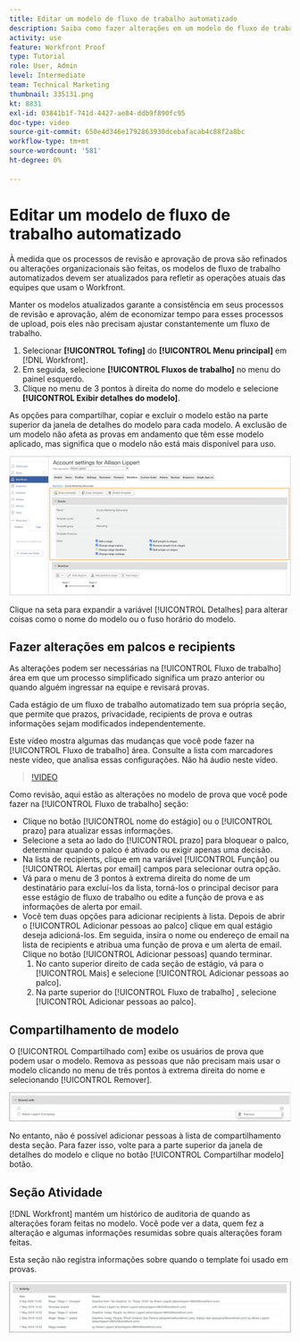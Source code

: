 ```yaml
---
title: Editar um modelo de fluxo de trabalho automatizado
description: Saiba como fazer alterações em um modelo de fluxo de trabalho de prova automatizada existente no [!DNL  Workfront].
activity: use
feature: Workfront Proof
type: Tutorial
role: User, Admin
level: Intermediate
team: Technical Marketing
thumbnail: 335131.png
kt: 8831
exl-id: 03841b1f-741d-4427-ae84-ddb9f890fc95
doc-type: video
source-git-commit: 650e4d346e1792863930dcebafacab4c88f2a8bc
workflow-type: tm+mt
source-wordcount: '581'
ht-degree: 0%

---
```


# Editar um modelo de fluxo de trabalho automatizado

À medida que os processos de revisão e aprovação de prova são refinados ou alterações organizacionais são feitas, os modelos de fluxo de trabalho automatizados devem ser atualizados para refletir as operações atuais das equipes que usam o Workfront.

Manter os modelos atualizados garante a consistência em seus processos de revisão e aprovação, além de economizar tempo para esses processos de upload, pois eles não precisam ajustar constantemente um fluxo de trabalho.

1. Selecionar **[!UICONTROL Tofing]** do **[!UICONTROL Menu principal]** em [!DNL Workfront].
1. Em seguida, selecione **[!UICONTROL Fluxos de trabalho]** no menu do painel esquerdo.
1. Clique no menu de 3 pontos à direita do nome do modelo e selecione **[!UICONTROL Exibir detalhes do modelo]**.

As opções para compartilhar, copiar e excluir o modelo estão na parte superior da janela de detalhes do modelo para cada modelo. A exclusão de um modelo não afeta as provas em andamento que têm esse modelo aplicado, mas significa que o modelo não está mais disponível para uso.

![Janela de detalhes do modelo](assets/proof-system-setup-edit-templates-details-area.png)

<!--
Lean More URLs
-->

Clique na seta para expandir a variável [!UICONTROL Detalhes] para alterar coisas como o nome do modelo ou o fuso horário do modelo.

## Fazer alterações em palcos e recipients

As alterações podem ser necessárias na [!UICONTROL Fluxo de trabalho] área em que um processo simplificado significa um prazo anterior ou quando alguém ingressar na equipe e revisará provas.

Cada estágio de um fluxo de trabalho automatizado tem sua própria seção, que permite que prazos, privacidade, recipients de prova e outras informações sejam modificados independentemente.

Este vídeo mostra algumas das mudanças que você pode fazer na [!UICONTROL Fluxo de trabalho] área. Consulte a lista com marcadores neste vídeo, que analisa essas configurações. Não há áudio neste vídeo.

>[!VIDEO](https://video.tv.adobe.com/v/335131/?quality=12&learn=on)

Como revisão, aqui estão as alterações no modelo de prova que você pode fazer na [!UICONTROL Fluxo de trabalho] seção:

* Clique no botão [!UICONTROL nome do estágio] ou o [!UICONTROL prazo] para atualizar essas informações.
* Selecione a seta ao lado do [!UICONTROL prazo] para bloquear o palco, determinar quando o palco é ativado ou exigir apenas uma decisão.
* Na lista de recipients, clique em na variável [!UICONTROL Função] ou [!UICONTROL Alertas por email] campos para selecionar outra opção.
* Vá para o menu de 3 pontos à extrema direita do nome de um destinatário para excluí-los da lista, torná-los o principal decisor para esse estágio de fluxo de trabalho ou edite a função de prova e as informações de alerta por email.
* Você tem duas opções para adicionar recipients à lista. Depois de abrir o [!UICONTROL Adicionar pessoas ao palco] clique em qual estágio deseja adicioná-los. Em seguida, insira o nome ou endereço de email na lista de recipients e atribua uma função de prova e um alerta de email. Clique no botão [!UICONTROL Adicionar pessoas] quando terminar.
   1. No canto superior direito de cada seção de estágio, vá para o [!UICONTROL Mais] e selecione [!UICONTROL Adicionar pessoas ao palco].
   1. Na parte superior do [!UICONTROL Fluxo de trabalho] , selecione [!UICONTROL Adicionar pessoas ao palco].

## Compartilhamento de modelo

O [!UICONTROL Compartilhado com] exibe os usuários de prova que podem usar o modelo. Remova as pessoas que não precisam mais usar o modelo clicando no menu de três pontos à extrema direita do nome e selecionando [!UICONTROL Remover].

![[!UICONTROL Compartilhado com] lista](assets/proof-system-setups-edit-template-shared-with.png)

No entanto, não é possível adicionar pessoas à lista de compartilhamento desta seção. Para fazer isso, volte para a parte superior da janela de detalhes do modelo e clique no botão [!UICONTROL Compartilhar modelo] botão.

## Seção Atividade

[!DNL Workfront] mantém um histórico de auditoria de quando as alterações foram feitas no modelo. Você pode ver a data, quem fez a alteração e algumas informações resumidas sobre quais alterações foram feitas.

Esta seção não registra informações sobre quando o template foi usado em provas.

![Lista de atividades de prova](assets/proof-system-setups-edit-template-activity.png)
